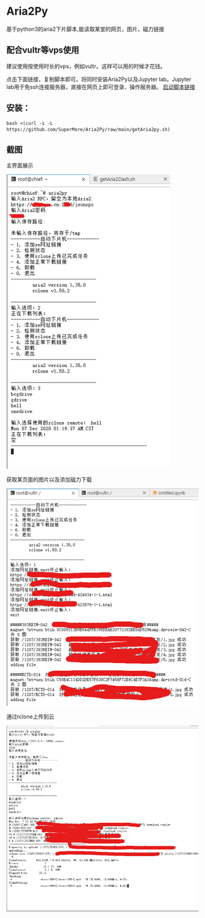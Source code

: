 # Aria2Py
基于python3的aria2下片脚本,能读取某堂的网页，图片，磁力链接

## 配合vultr等vps使用
建议使用按使用时长的vps，例如vultr。这样可以用的时候才花钱。

点击下面链接，复制脚本即可。将同时安装Aria2Py以及Jupyter lab。Jupyter lab用于免ssh连接服务器，直接在网页上即可登录、操作服务器。
[启动脚本链接](https://github.com/SuperMore/StartupScript_for_VULTR)

## 安装：
```
bash <(curl -s -L https://github.com/SuperMore/Aria2Py/raw/main/getAria2py.sh)
```
## 截图

主界面展示

![](https://github.com/SuperMore/Aria2Py/raw/main/%E5%B1%8F%E5%B9%95%E6%88%AA%E5%9B%BE%202020-12-07%20012032.png)

获取某页面的图片以及添加磁力下载

![](https://github.com/SuperMore/Aria2Py/raw/main/%E5%B1%8F%E5%B9%95%E6%88%AA%E5%9B%BE%202020-12-07%20224216.png)

通过rclone上传到云

![](https://github.com/SuperMore/Aria2Py/raw/main/%E5%B1%8F%E5%B9%95%E6%88%AA%E5%9B%BE%202020-12-07%20224503.png)
